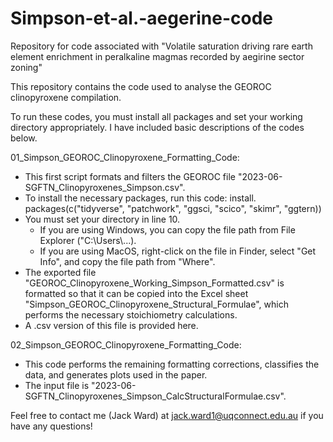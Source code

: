 # Simpson-et-al.-aegerine-code
Repository for code associated with "Volatile saturation driving rare earth element enrichment in peralkaline magmas recorded by aegirine sector zoning"

This repository contains the code used to analyse the GEOROC clinopyroxene compilation.

To run these codes, you must install all packages and set your working directory appropriately. I have included basic descriptions of the codes below.

01_Simpson_GEOROC_Clinopyroxene_Formatting_Code:
  - This first script formats and filters the GEOROC file "2023-06-SGFTN_Clinopyroxenes_Simpson.csv".
  - To install the necessary packages, run this code: install. packages(c("tidyverse", "patchwork", "ggsci, "scico", "skimr", "ggtern))
  - You must set your directory in line 10.
      - If you are using Windows, you can copy the file path from File Explorer ("C:\\Users\\...).
      - If you are using MacOS, right-click on the file in Finder, select "Get Info", and copy the file path from "Where".
  - The exported file "GEOROC_Clinopyroxene_Working_Simpson_Formatted.csv" is formatted so that it can be copied into the Excel sheet "Simpson_GEOROC_Clinopyroxene_Structural_Formulae", which performs the necessary stoichiometry calculations.
  - A .csv version of this file is provided here.

02_Simpson_GEOROC_Clinopyroxene_Formatting_Code:
 - This code performs the remaining formatting corrections, classifies the data, and generates plots used in the paper.
 - The input file is "2023-06-SGFTN_Clinopyroxenes_Simpson_CalcStructuralFormulae.csv".

Feel free to contact me (Jack Ward) at jack.ward1@uqconnect.edu.au if you have any questions!
